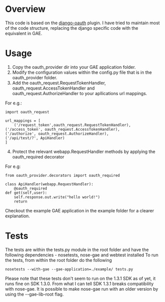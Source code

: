 # Overview

This code is based on the [django-oauth](http://code.welldev.org/django-oauth) plugin. I have tried to maintain most of the code structure, replacing the django specific code with the equivalent in GAE.  

# Usage 

1. Copy the oauth_provider dir into your GAE application folder.
2. Modify the configuration values within the config.py file that is in the oauth_provider folder.
3. Add the oauth_request.RequestTokenHandler, oauth_request.AccessTokenHandler and oauth_request.AuthorizeHandler to your apllications url mappings.

For e.g.:

    import oauth_request

    url_mappings = [
        ('/request_token',oauth_request.RequestTokenHandler),
	('/access_token', oauth_request.AccessTokenHandler),
	('/authorize', oauth_request.AuthorizeHandler),    
	('/api/test/?', ApiHandler)
    ]
  
4. Protect the relevant webapp.RequestHandler methods by applying the oauth_required decorator

For e.g: 

    from oauth_provider.decorators import oauth_required

    class ApiHandler(webapp.RequestHandler):
        @oauth_required  
	def get(self,user):
	    self.response.out.write("hello world!")
	    return
 
Checkout the example GAE application in the example folder for a clearer explanation.

# Tests

The tests are within the tests.py module in the root folder and have the following dependencies - nosetests, nose-gae and webtest installed
To run the tests, from within the root folder do the following

<code>nosetests --with-gae --gae-application=./example/ tests.py 
</code>

Please note that these tests don't seem to run on the 1.3.1 SDK as of yet, it runs fine on SDK 1.3.0. From what I can tell SDK 1.3.1 breaks compatibility with nose-gae. It is possible to make nose-gae run with an older version by using the --gae-lib-root flag.


